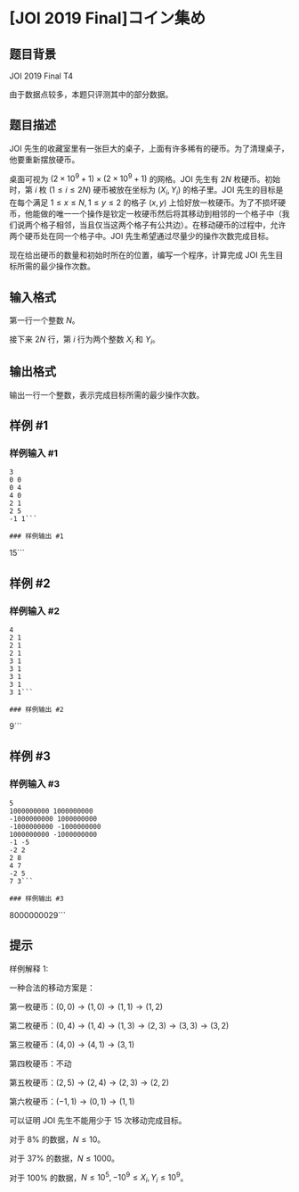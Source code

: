 # [JOI 2019 Final]コイン集め

## 题目背景

JOI 2019 Final T4

由于数据点较多，本题只评测其中的部分数据。

## 题目描述

JOI 先生的收藏室里有一张巨大的桌子，上面有许多稀有的硬币。为了清理桌子，他要重新摆放硬币。

桌面可视为 $(2\times 10^9+1)\times (2\times 10^9+1)$ 的网格。JOI 先生有 $2N$ 枚硬币。初始时，第 $i$ 枚 $(1\le i\le 2N)$ 硬币被放在坐标为 $(X_i,Y_i)$ 的格子里。JOI 先生的目标是在每个满足 $1\le x \le N,1\le y\le 2$ 的格子 $(x,y)$ 上恰好放一枚硬币。为了不损坏硬币，他能做的唯一一个操作是钦定一枚硬币然后将其移动到相邻的一个格子中（我们说两个格子相邻，当且仅当这两个格子有公共边）。在移动硬币的过程中，允许两个硬币处在同一个格子中。JOI 先生希望通过尽量少的操作次数完成目标。

现在给出硬币的数量和初始时所在的位置，编写一个程序，计算完成 JOI 先生目标所需的最少操作次数。

## 输入格式

第一行一个整数 $N$。

接下来 $2N$ 行，第 $i$ 行为两个整数 $X_i$ 和 $Y_i$。

## 输出格式

输出一行一个整数，表示完成目标所需的最少操作次数。

## 样例 #1

### 样例输入 #1
```
3
0 0
0 4
4 0
2 1
2 5
-1 1```

### 样例输出 #1

```
15```

## 样例 #2

### 样例输入 #2
```
4
2 1
2 1
2 1
3 1
3 1
3 1
3 1
3 1```

### 样例输出 #2

```
9```

## 样例 #3

### 样例输入 #3
```
5
1000000000 1000000000
-1000000000 1000000000
-1000000000 -1000000000
1000000000 -1000000000
-1 -5
-2 2
2 8
4 7
-2 5
7 3```

### 样例输出 #3

```
8000000029```

## 提示

样例解释 $1$:  

一种合法的移动方案是：  

第一枚硬币：$(0,0)\rightarrow(1,0)\rightarrow(1,1)\rightarrow(1,2)$  

第二枚硬币：$(0,4)\rightarrow(1,4)\rightarrow(1,3)\rightarrow(2,3)\rightarrow(3,3)\rightarrow(3,2)$  

第三枚硬币：$(4,0)\rightarrow(4,1)\rightarrow(3,1)$  

第四枚硬币：不动  

第五枚硬币：$(2,5)\rightarrow(2,4)\rightarrow(2,3)\rightarrow(2,2)$ 
 
第六枚硬币：$(-1,1)\rightarrow(0,1)\rightarrow(1,1)$  

可以证明 JOI 先生不能用少于 $15$ 次移动完成目标。

对于 $8\%$ 的数据，$N\le 10$。

对于 $37\%$ 的数据，$N\le 1000$。

对于 $100\%$ 的数据，$N\le 10^5,-10^9\le X_i,Y_i\le 10^9$。
